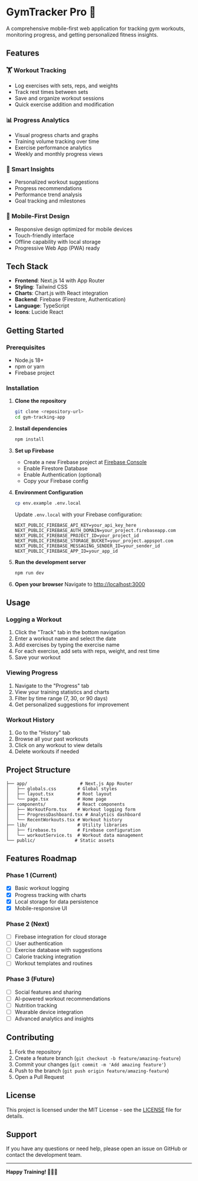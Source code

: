 # GymTracker Pro 💪

A comprehensive mobile-first web application for tracking gym workouts, monitoring progress, and getting personalized fitness insights.

## Features

### 🏋️ Workout Tracking
- Log exercises with sets, reps, and weights
- Track rest times between sets
- Save and organize workout sessions
- Quick exercise addition and modification

### 📊 Progress Analytics
- Visual progress charts and graphs
- Training volume tracking over time
- Exercise performance analytics
- Weekly and monthly progress views

### 🎯 Smart Insights
- Personalized workout suggestions
- Progress recommendations
- Performance trend analysis
- Goal tracking and milestones

### 📱 Mobile-First Design
- Responsive design optimized for mobile devices
- Touch-friendly interface
- Offline capability with local storage
- Progressive Web App (PWA) ready

## Tech Stack

- **Frontend**: Next.js 14 with App Router
- **Styling**: Tailwind CSS
- **Charts**: Chart.js with React integration
- **Backend**: Firebase (Firestore, Authentication)
- **Language**: TypeScript
- **Icons**: Lucide React

## Getting Started

### Prerequisites

- Node.js 18+ 
- npm or yarn
- Firebase project

### Installation

1. **Clone the repository**
   ```bash
   git clone <repository-url>
   cd gym-tracking-app
   ```

2. **Install dependencies**
   ```bash
   npm install
   ```

3. **Set up Firebase**
   - Create a new Firebase project at [Firebase Console](https://console.firebase.google.com)
   - Enable Firestore Database
   - Enable Authentication (optional)
   - Copy your Firebase config

4. **Environment Configuration**
   ```bash
   cp env.example .env.local
   ```
   
   Update `.env.local` with your Firebase configuration:
   ```env
   NEXT_PUBLIC_FIREBASE_API_KEY=your_api_key_here
   NEXT_PUBLIC_FIREBASE_AUTH_DOMAIN=your_project.firebaseapp.com
   NEXT_PUBLIC_FIREBASE_PROJECT_ID=your_project_id
   NEXT_PUBLIC_FIREBASE_STORAGE_BUCKET=your_project.appspot.com
   NEXT_PUBLIC_FIREBASE_MESSAGING_SENDER_ID=your_sender_id
   NEXT_PUBLIC_FIREBASE_APP_ID=your_app_id
   ```

5. **Run the development server**
   ```bash
   npm run dev
   ```

6. **Open your browser**
   Navigate to [http://localhost:3000](http://localhost:3000)

## Usage

### Logging a Workout
1. Click the "Track" tab in the bottom navigation
2. Enter a workout name and select the date
3. Add exercises by typing the exercise name
4. For each exercise, add sets with reps, weight, and rest time
5. Save your workout

### Viewing Progress
1. Navigate to the "Progress" tab
2. View your training statistics and charts
3. Filter by time range (7, 30, or 90 days)
4. Get personalized suggestions for improvement

### Workout History
1. Go to the "History" tab
2. Browse all your past workouts
3. Click on any workout to view details
4. Delete workouts if needed

## Project Structure

```
├── app/                    # Next.js App Router
│   ├── globals.css        # Global styles
│   ├── layout.tsx         # Root layout
│   └── page.tsx           # Home page
├── components/            # React components
│   ├── WorkoutForm.tsx    # Workout logging form
│   ├── ProgressDashboard.tsx # Analytics dashboard
│   └── RecentWorkouts.tsx # Workout history
├── lib/                   # Utility libraries
│   ├── firebase.ts        # Firebase configuration
│   └── workoutService.ts  # Workout data management
└── public/               # Static assets
```

## Features Roadmap

### Phase 1 (Current)
- [x] Basic workout logging
- [x] Progress tracking with charts
- [x] Local storage for data persistence
- [x] Mobile-responsive UI

### Phase 2 (Next)
- [ ] Firebase integration for cloud storage
- [ ] User authentication
- [ ] Exercise database with suggestions
- [ ] Calorie tracking integration
- [ ] Workout templates and routines

### Phase 3 (Future)
- [ ] Social features and sharing
- [ ] AI-powered workout recommendations
- [ ] Nutrition tracking
- [ ] Wearable device integration
- [ ] Advanced analytics and insights

## Contributing

1. Fork the repository
2. Create a feature branch (`git checkout -b feature/amazing-feature`)
3. Commit your changes (`git commit -m 'Add amazing feature'`)
4. Push to the branch (`git push origin feature/amazing-feature`)
5. Open a Pull Request

## License

This project is licensed under the MIT License - see the [LICENSE](LICENSE) file for details.

## Support

If you have any questions or need help, please open an issue on GitHub or contact the development team.

---

**Happy Training! 🏋️‍♂️💪**
